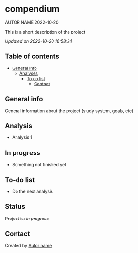 compendium
================
AUTOR NAME
2022-10-20

<!-- Short Description  -->

This is a short description of the project

*Updated on 2022-10-20 16:58:24*

<!-- README.md is generated from README.Rmd. Please edit that file -->

## Table of contents

- [General info](#general-info)
  - [Analyses](#Analyses)
    - [To do list](#to-do-list)
      - [Contact](#contact)

## General info

General information about the project (study system, goals, etc)

## Analysis

- Analysis 1

## In progress

- Something not finished yet

## To-do list

- Do the next analysis

## Status

Project is: *in progress*

## Contact

Created by [Autor name](website_URL)
